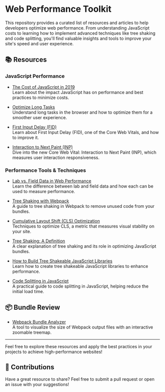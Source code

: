 # Web Performance Toolkit

This repository provides a curated list of resources and articles to help developers optimize web performance. From understanding JavaScript costs to learning how to implement advanced techniques like tree shaking and code splitting, you'll find valuable insights and tools to improve your site's speed and user experience.

## 📚 Resources

### JavaScript Performance
- [The Cost of JavaScript in 2019](https://v8.dev/blog/cost-of-javascript-2019)  
  Learn about the impact JavaScript has on performance and best practices to minimize costs.

- [Optimize Long Tasks](https://web.dev/articles/optimize-long-tasks?utm_source=devtools)  
  Understand long tasks in the browser and how to optimize them for a smoother user experience.

- [First Input Delay (FID)](https://web.dev/blog/fid?hl=en)  
  Learn about First Input Delay (FID), one of the Core Web Vitals, and how to improve it.

- [Interaction to Next Paint (INP)](https://blog.logrocket.com/exploring-interaction-next-paint-new-core-web-vital/)  
  Dive into the new Core Web Vital: Interaction to Next Paint (INP), which measures user interaction responsiveness.

### Performance Tools & Techniques
- [Lab vs. Field Data in Web Performance](https://web.dev/articles/speed-tools#understanding_lab_vs_field_data)  
  Learn the difference between lab and field data and how each can be used to measure performance.

- [Tree Shaking with Webpack](https://webpack.js.org/guides/tree-shaking/)  
  A guide to tree shaking in Webpack to remove unused code from your bundles.

- [Cumulative Layout Shift (CLS) Optimization](https://web.dev/articles/optimize-cls)  
  Techniques to optimize CLS, a metric that measures visual stability on your site.

- [Tree Shaking: A Definition](https://developer.mozilla.org/en-US/docs/Glossary/Tree_shaking)  
  A clear explanation of tree shaking and its role in optimizing JavaScript bundles.

- [How to Build Tree Shakeable JavaScript Libraries](https://cube.dev/blog/how-to-build-tree-shakeable-javascript-libraries)  
  Learn how to create tree shakeable JavaScript libraries to enhance performance.

- [Code Splitting in JavaScript](https://web.dev/learn/performance/code-split-javascript)  
  A practical guide to code splitting in JavaScript, helping reduce the initial load time.

## 📦 Bundle Review

- [Webpack Bundle Analyzer](https://www.npmjs.com/package/webpack-bundle-analyzer)  
  A tool to visualize the size of Webpack output files with an interactive zoomable treemap.

---

Feel free to explore these resources and apply the best practices in your projects to achieve high-performance websites!

## 🤝 Contributions

Have a great resource to share? Feel free to submit a pull request or open an issue with your suggestions!

